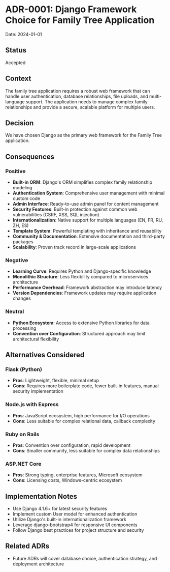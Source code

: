 # ADR-0001: Django Framework Choice for Family Tree Application

Date: 2024-01-01

## Status
Accepted

## Context
The family tree application requires a robust web framework that can handle user authentication, database relationships, file uploads, and multi-language support. The application needs to manage complex family relationships and provide a secure, scalable platform for multiple users.

## Decision
We have chosen Django as the primary web framework for the Family Tree application.

## Consequences

### Positive
- **Built-in ORM**: Django's ORM simplifies complex family relationship modeling
- **Authentication System**: Comprehensive user management with minimal custom code
- **Admin Interface**: Ready-to-use admin panel for content management
- **Security Features**: Built-in protection against common web vulnerabilities (CSRF, XSS, SQL injection)
- **Internationalization**: Native support for multiple languages (EN, FR, RU, ZH, ES)
- **Template System**: Powerful templating with inheritance and reusability
- **Community & Documentation**: Extensive documentation and third-party packages
- **Scalability**: Proven track record in large-scale applications

### Negative
- **Learning Curve**: Requires Python and Django-specific knowledge
- **Monolithic Structure**: Less flexibility compared to microservices architecture
- **Performance Overhead**: Framework abstraction may introduce latency
- **Version Dependencies**: Framework updates may require application changes

### Neutral
- **Python Ecosystem**: Access to extensive Python libraries for data processing
- **Convention over Configuration**: Structured approach may limit architectural flexibility

## Alternatives Considered

### Flask (Python)
- **Pros**: Lightweight, flexible, minimal setup
- **Cons**: Requires more boilerplate code, fewer built-in features, manual security implementation

### Node.js with Express
- **Pros**: JavaScript ecosystem, high performance for I/O operations
- **Cons**: Less suitable for complex relational data, callback complexity

### Ruby on Rails
- **Pros**: Convention over configuration, rapid development
- **Cons**: Smaller community, less suitable for complex data relationships

### ASP.NET Core
- **Pros**: Strong typing, enterprise features, Microsoft ecosystem
- **Cons**: Licensing costs, Windows-centric ecosystem

## Implementation Notes
- Use Django 4.1.6+ for latest security features
- Implement custom User model for enhanced authentication
- Utilize Django's built-in internationalization framework
- Leverage django-bootstrap4 for responsive UI components
- Follow Django best practices for project structure and security

## Related ADRs
- Future ADRs will cover database choice, authentication strategy, and deployment architecture